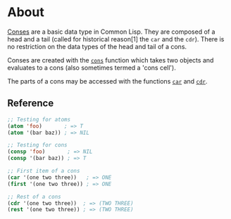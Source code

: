 # About

[Conses][hyper-conses] are a basic data type in Common Lisp. They are composed of a head and a tail (called for historical reason[1] the `car` and the `cdr`). 
There is no restriction on the data types of the head and tail of a cons.

Conses are created with the [`cons`][hyper-cons] function which takes two objects and evaluates to a cons (also sometimes termed a 'cons cell').

The parts of a cons may be accessed with the functions [`car`][hyper-car] and [`cdr`][hyper-cdr].

## Reference

```lisp
;; Testing for atoms
(atom 'foo)       ; => T
(atom '(bar baz)) ; => NIL

;; Testing for cons
(consp 'foo)       ; => NIL
(consp '(bar baz)) ; => T

;; First item of a cons
(car '(one two three))   ; => ONE
(first '(one two three)) ; => ONE

;; Rest of a cons
(cdr '(one two three))  ; => (TWO THREE)
(rest '(one two three)) ; => (TWO THREE)
```

[hyper-car]: http://l1sp.org/cl/car
[hyper-cdr]: http://l1sp.org/cl/cdr
[hyper-cons]: http://l1sp.org/cl/cons
[hyper-conses]: http://l1sp.org/cl/14
